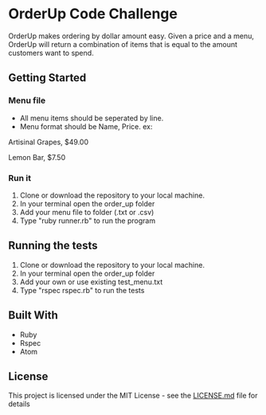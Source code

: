 # OrderUp Code Challenge

OrderUp makes ordering by dollar amount easy. Given a price and a menu, OrderUp will return a combination of items that is equal to the amount customers want to spend.

## Getting Started

### Menu file
* All menu items should be seperated by line.
* Menu format should be Name, Price. ex:

Artisinal Grapes, $49.00

Lemon Bar, $7.50

### Run it
1. Clone or download the repository to your local machine.
2. In your terminal open the order_up folder
3. Add your menu file to folder (.txt or .csv)
4. Type "ruby runner.rb" to run the program



## Running the tests

1. Clone or download the repository to your local machine.
2. In your terminal open the order_up folder
3. Add your own or use existing test_menu.txt
4. Type "rspec rspec.rb" to run the tests

## Built With

* Ruby
* Rspec
* Atom

## License

This project is licensed under the MIT License - see the [LICENSE.md](LICENSE.md) file for details


